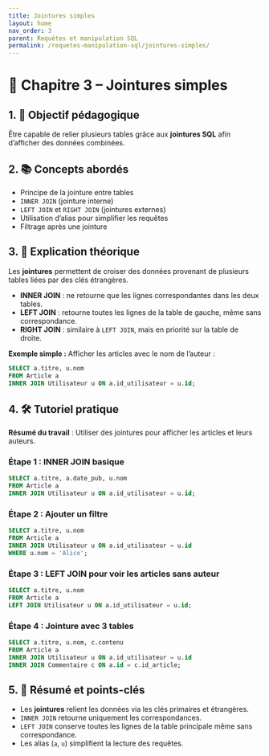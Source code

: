 ```yaml
---
title: Jointures simples
layout: home
nav_order: 3
parent: Requêtes et manipulation SQL
permalink: /requetes-manipulation-sql/jointures-simples/
---
```



# 📘 Chapitre 3 – Jointures simples

## 1. 🎯 Objectif pédagogique

Être capable de relier plusieurs tables grâce aux **jointures SQL** afin d’afficher des données combinées.

## 2. 📚 Concepts abordés

* Principe de la jointure entre tables
* `INNER JOIN` (jointure interne)
* `LEFT JOIN` et `RIGHT JOIN` (jointures externes)
* Utilisation d’alias pour simplifier les requêtes
* Filtrage après une jointure

## 3. 🧠 Explication théorique

Les **jointures** permettent de croiser des données provenant de plusieurs tables liées par des clés étrangères.

* **INNER JOIN** : ne retourne que les lignes correspondantes dans les deux tables.
* **LEFT JOIN** : retourne toutes les lignes de la table de gauche, même sans correspondance.
* **RIGHT JOIN** : similaire à `LEFT JOIN`, mais en priorité sur la table de droite.

**Exemple simple :**
Afficher les articles avec le nom de l’auteur :

```sql
SELECT a.titre, u.nom
FROM Article a
INNER JOIN Utilisateur u ON a.id_utilisateur = u.id;
```

## 4. 🛠 Tutoriel pratique

**Résumé du travail** : Utiliser des jointures pour afficher les articles et leurs auteurs.

### Étape 1 : INNER JOIN basique

```sql
SELECT a.titre, a.date_pub, u.nom
FROM Article a
INNER JOIN Utilisateur u ON a.id_utilisateur = u.id;
```

### Étape 2 : Ajouter un filtre

```sql
SELECT a.titre, u.nom
FROM Article a
INNER JOIN Utilisateur u ON a.id_utilisateur = u.id
WHERE u.nom = 'Alice';
```

### Étape 3 : LEFT JOIN pour voir les articles sans auteur

```sql
SELECT a.titre, u.nom
FROM Article a
LEFT JOIN Utilisateur u ON a.id_utilisateur = u.id;
```

### Étape 4 : Jointure avec 3 tables

```sql
SELECT a.titre, u.nom, c.contenu
FROM Article a
INNER JOIN Utilisateur u ON a.id_utilisateur = u.id
INNER JOIN Commentaire c ON a.id = c.id_article;
```

## 5. 🧾 Résumé et points-clés

* Les **jointures** relient les données via les clés primaires et étrangères.
* `INNER JOIN` retourne uniquement les correspondances.
* `LEFT JOIN` conserve toutes les lignes de la table principale même sans correspondance.
* Les alias (`a`, `u`) simplifient la lecture des requêtes.
